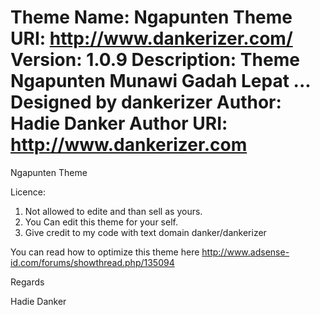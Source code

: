 Theme Name: Ngapunten
Theme URI: http://www.dankerizer.com/
Version: 1.0.9
Description: Theme Ngapunten Munawi Gadah Lepat ... Designed by dankerizer
Author: Hadie Danker
Author URI: http://www.dankerizer.com
==============

Ngapunten Theme 

Licence: 
1. Not allowed to edite and than sell as yours.
2. You Can edit this theme for your self.
3. Give credit to my code with text domain danker/dankerizer


You can read how to optimize this theme here http://www.adsense-id.com/forums/showthread.php/135094

Regards

Hadie Danker


